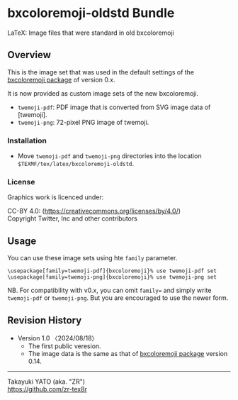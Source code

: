 bxcoloremoji-oldstd Bundle
==========================

LaTeX: Image files that were standard in old bxcoloremoji

Overview
--------

This is the image set that was used in the default settings of the
[bxcoloremoji package] of version 0.x.

It is now provided as custom image sets of the new bxcoloremoji.

  - `twemoji-pdf`: PDF image that is converted from SVG image data of
    [twemoji].
  - `twemoji-png`: 72-pixel PNG image of twemoji.

### Installation

  - Move `twemoji-pdf` and `twemoji-png` directories into the location
    `$TEXMF/tex/latex/bxcoloremoji-oldstd`.

### License

Graphics work is licenced under:

CC-BY 4.0: (https://creativecommons.org/licenses/by/4.0/)  
Copyright Twitter, Inc and other contributors


Usage
-----

You can use these image sets using hte `family` parameter.

    \usepackage[family=twemoji-pdf]{bxcoloremoji}% use twemoji-pdf set
    \usepackage[family=twemoji-png]{bxcoloremoji}% use twemoji-png set

NB. For compatibility with v0.x, you can omit `family=` and simply write
`twemoji-pdf` or `twemoji-png`. But you are encouraged to use the newer
form.


Revision History
----------------

  * Version 1.0   〈2024/08/18〉
      - The first public veresion.
      - The image data is the same as that of [bxcoloremoji package]
        version 0.14.

[bxcoloremoji package]: https://github.com/zr-tex8r/BXcoloremoji
[twemojis]: https://github.com/twitter/twemoji

--------------------
Takayuki YATO (aka. "ZR")  
https://github.com/zr-tex8r
